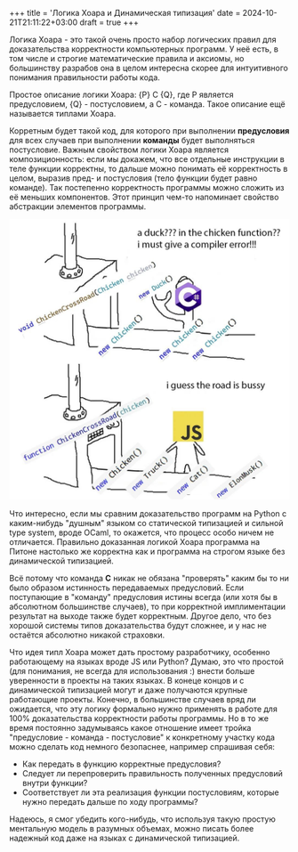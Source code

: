 +++
title = 'Логика Хоара и Динамическая типизация'
date = 2024-10-21T21:11:22+03:00
draft = true
+++

Логика Хоара - это такой очень просто набор логических правил для доказательства корректности компьютерных программ.
У неё есть, в том числе и строгие математические правила и аксиомы, но большинству разрабов она в целом интересна скорее для интуитивного понимания
правильности работы кода.

Простое описание логики Хоара:
{P} C {Q}, где P является предусловием, {Q} - постусловием, а C - команда.
Такое описание ещё называется типлами Хоара.

Корретным будет такой код, для которого при выполнении **предусловия** для всех случаев при выполнении **команды** будет выполняться постусловие.
Важным свойством логики Хоара является композиционность: если мы докажем, что все отдельные инструкции в теле функции корректны, то дальше можно понимать
её корректность в целом, выразив пред- и постусловия (тело функции будет равно команде). 
Так постепенно корректность программы можно сложить из её меньших компонентов.
Этот принцип чем-то напоминает свойство абстракции элементов программы.

![road is busy](img.jpg)

Что интересно, если мы сравним доказательство программ на Python с каким-нибудь "душным" языком со статической типизацией и сильной type system,
вроде OCaml, то окажется, что процесс особо ничем не отличается. 
Правильно доказанная логикой Хоара программа на Питоне настолько же корректна как и программа на строгом языке без динамической типизацией.

Всё потому что команда **C** никак не обязана "проверять" каким бы то ни было образом истинность передаваемых предусловий.
Если поступающие в "команду" предусловия истины всегда (или хотя бы в абсолютном большинстве случаев), то при
корректной имплиментации результат на выходе также будет корректным. 
Другое дело, что без хорошой системы типов доказательства будут сложнее, и у нас не остаётся абсолютно никакой страховки.

Что идея типл Хоара может дать простому разработчику, особенно работающему на языках вроде JS или Python?
Думаю, это что простой (для понимания, не всегда для использования :) внести больше уверенности в проекты на таких языках.
В конеце концов и с динамической типизацией могут и даже получаются крупные работающие проекты.
Конечно, в большинстве случаев вряд ли ожидается, что эту логику формально нужно применять в работе для 100% доказательства корректности работы
программы. Но в то же время постоянно задумываясь какое отношение имеет тройка "предусловие - команда - постусловие" к конкретному участку кода
можно сделать код немного безопаснее, например спрашивая себя:

- Как передать в функцию корректные предусловия?
- Следует ли перепроверить правильность полученных предусловий внутри функции?
- Соответствует ли эта реализация функции постусловиям, которые нужно передать дальше по ходу программы?

Надеюсь, я смог убедить кого-нибудь, что используя такую простую ментальную модель в разумных объемах, можно писать более надежный код даже на языках с динамической типизацией.
